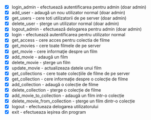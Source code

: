 - [x] login_admin - efectuează autentificarea pentru admin (doar admin)
- [x] add_user - adaugă un nou utilizator normal (doar admin)
- [x] get_users - cere toti utilizatorii de pe server (doar admin)
- [x] delete_user - șterge un utilizator normal (doar admin)
- [x] logout_admin - efectuează delogarea pentru admin (doar admin)
- [x] login - efectuează autentificarea pentru utilizator normal
- [x] get_access - cere acces pentru colectia de filme
- [x] get_movies - cere toate filmele de pe server
- [x] get_movie - cere informaţie despre un film
- [x] add_movie - adaugă un film
- [x] delete_movie - șterge un film
- [x] update_movie - actualizeaza datele unui film
- [x] get_collections - cere toate colecțiile de filme de pe server
- [x] get_collection - cere informaţie despre o colecție de filme
- [x] add_collection - adaugă o colecție de filme
- [x] delete_collection - șterge o colecție de filme
- [x] add_movie_to_collection - adaugă un film intr-o colecție
- [x] delete_movie_from_collection - șterge un film dintr-o colecție
- [x] logout - efectueaza delogarea utilizatorului
- [x] exit - efectueaza ieșirea din program